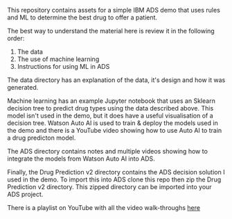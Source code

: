 This repository contains assets for a simple IBM ADS demo that uses rules and ML to determine 
the best drug to offer a patient.

The best way to understand the material here is review it in the following order:
1. The data
2. The use of machine learning
3. Instructions for using ML in ADS


The data directory has an explanation of the data, it's design and how it was generated.

Machine learning has an example Jupyter notebook that uses an Sklearn decision tree to 
predict drug types using the data described above. This model isn't used in the demo, 
but it does have a useful visualisation of a decision tree. 
Watson Auto AI is used to train & deploy the models used in the demo and there is a 
YouTube video showing how to use Auto AI to train a drug predicton model.

The ADS directory contains notes and multiple videos showing how to integrate the models from 
Watson Auto AI into ADS. 

Finally, the Drug Prediction v2 directory contains the ADS decision solution I used in the demo. 
To import this into ADS clone this repo then zip the Drug Prediction v2 directory. This 
zipped directory can be imported into your ADS project. 

There is a playlist on YouTube with all the video walk-throughs 
[here](https://www.youtube.com/playlist?list=PL6RX5hbcBrG44CXoRg7MPsJpcg9ezThD4)

